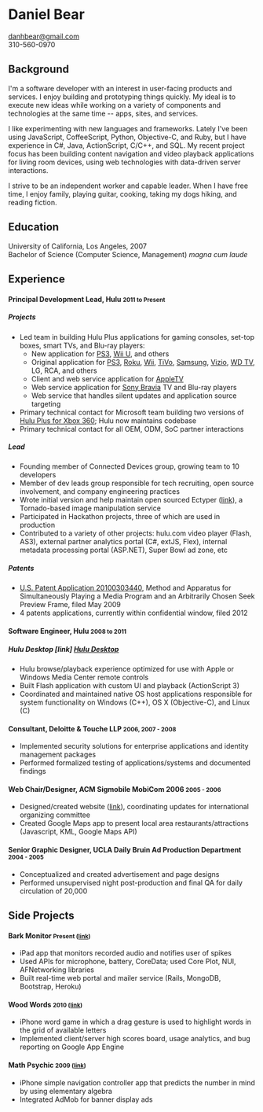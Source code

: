 # Daniel Bear

<danhbear@gmail.com>  
310-560-0970

## Background

I'm a software developer with an interest in user-facing products and services. I enjoy building and prototyping things quickly. My ideal is to execute new ideas while working on a variety of components and technologies at the same time -- apps, sites, and services.

I like experimenting with new languages and frameworks. Lately I've been using JavaScript, CoffeeScript, Python, Objective-C, and Ruby, but I have experience in C#, Java, ActionScript, C/C++, and SQL. My recent project focus has been building content navigation and video playback applications for living room devices, using web technologies with data-driven server interactions.

I strive to be an independent worker and capable leader. When I have free time, I enjoy family, playing guitar, cooking, taking my dogs hiking, and reading fiction.

## Education

University of California, Los Angeles, 2007  
Bachelor of Science (Computer Science, Management) _magna cum laude_

## Experience

#### Principal Development Lead, Hulu <small>2011 to Present</small>

##### _Projects_
 * Led team in building Hulu Plus applications for gaming consoles, set-top boxes, smart TVs, and Blu-ray players:
   * New application for [PS3][], [Wii U][], and others
   * Original application for [PS3][PS3 v1], [Roku][], [Wii][], [TiVo][], [Samsung][], [Vizio][], [WD TV][], LG, RCA, and others
   * Client and web service application for [AppleTV][]
   * Web service application for [Sony Bravia][] TV and Blu-ray players
   * Web service that handles silent updates and application source targeting
 * Primary technical contact for Microsoft team building two versions of [Hulu Plus for Xbox 360][Xbox360]; Hulu now maintains codebase
 * Primary technical contact for all OEM, ODM, SoC partner interactions

##### _Lead_
 * Founding member of Connected Devices group, growing team to 10 developers
 * Member of dev leads group responsible for tech recruiting, open source involvement, and company engineering practices
 * Wrote initial version and help maintain open sourced Ectyper ([link][Ectyper]), a Tornado-based image manipulation service
 * Participated in Hackathon projects, three of which are used in production
 * Contributed to a variety of other projects: hulu.com video player (Flash, AS3), external partner analytics portal (C#, extJS, Flex), internal metadata processing portal (ASP.NET), Super Bowl ad zone, etc

##### _Patents_
 * [U.S. Patent Application 20100303440][Patent 4], Method and Apparatus for Simultaneously Playing a Media Program and an Arbitrarily Chosen Seek Preview Frame, filed May 2009
 * 4 patents applications, currently within confidential window, filed 2012

#### Software Engineer, Hulu <small>2008 to 2011</small>

##### _Hulu Desktop_ [link] [Hulu Desktop]
 * Hulu browse/playback experience optimized for use with Apple or Windows Media Center remote controls
 * Built Flash application with custom UI and playback (ActionScript 3)
 * Coordinated and maintained native OS host applications responsible for system functionality on Windows (C++), OS X (Objective-C), and Linux (C)

#### Consultant, Deloitte & Touche LLP <small>2006, 2007 - 2008</small>
 * Implemented security solutions for enterprise applications and identity management packages
 * Performed formalized testing of applications/systems and documented findings

#### Web Chair/Designer, ACM Sigmobile MobiCom 2006 <small>2005 - 2006</small>
 * Designed/created website ([link][MobiCom]), coordinating updates for international organizing committee
 * Created Google Maps app to present local area restaurants/attractions (Javascript, KML, Google Maps API)

#### Senior Graphic Designer, UCLA Daily Bruin Ad Production Department <small>2004 - 2005</small>
 * Conceptualized and created advertisement and page designs
 * Performed unsupervised night post-production and final QA for daily circulation of 20,000

## Side Projects

#### Bark Monitor <small>Present ([link][Bark Monitor]) </small>
 * iPad app that monitors recorded audio and notifies user of spikes
 * Used APIs for microphone, battery, CoreData; used Core Plot, NUI, AFNetworking libraries
 * Built real-time web portal and mailer service (Rails, MongoDB, Bootstrap, Heroku)

#### Wood Words <small>2010 ([link][Wood Words]) </small>
 * iPhone word game in which a drag gesture is used to highlight words in the grid of available letters
 * Implemented client/server high scores board, usage analytics, and bug reporting on Google App Engine

#### Math Psychic <small> 2009 ([link][Math Psychic]) </small>
 * iPhone simple navigation controller app that predicts the number in mind by using elementary algebra
 * Integrated AdMob for banner display ads

[PS3]: http://www.hulu.com/watch/193725
[Wii U]: http://www.hulu.com/watch/425332
[PS3 v1]: http://www.youtube.com/watch?v=IgcbTyl1TA4
[Roku]: http://www.hulu.com/watch/193723
[Wii]: http://www.hulu.com/watch/330188
[TiVo]: http://www.hulu.com/watch/243399
[Samsung]: http://www.hulu.com/watch/193722
[Vizio]: http://www.hulu.com/watch/230008
[WD TV]: http://www.hulu.com/watch/264144
[AppleTV]: http://www.hulu.com/watch/385681
[Sony Bravia]: http://www.hulu.com/watch/230009
[Xbox360]: http://www.hulu.com/watch/236477
[Patent 4]: http://appft1.uspto.gov/netacgi/nph-Parser?Sect1=PTO1&Sect2=HITOFF&d=PG01&p=1&u=%2Fnetahtml%2FPTO%2Fsrchnum.html&r=1&f=G&l=50&s1=%2220100303440%22.PGNR.&OS=DN/20100303440&RS=DN/20100303440
[Hulu Desktop]: http://www.hulu.com/labs/hulu-desktop
[Ectyper]: https://github.com/hulu/ectyper
[MobiCom]: http://www.sigmobile.org/mobicom/2006
[Wood Words]: http://bit.ly/woodwords
[Math Psychic]: http://bit.ly/mathpsychicgame
[Bark Monitor]: http://www.barkmonitor.com
